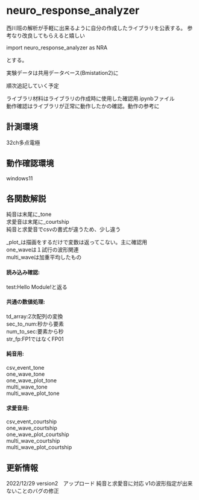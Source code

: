 # neuro_response_analyzer

西川班の解析が手軽に出来るように自分の作成したライブラリを公表する。
参考なり改良してもらえると嬉しい

import neuro_response_analyzer as NRA

とする。

実験データは共用データベース(Bmistation2)に

順次追記していく予定   

ライブラリ材料はライブラリの作成時に使用した確認用.ipynbファイル   
動作確認はライブラリが正常に動作したかの確認。動作の参考に   

##  計測環境
32ch多点電極

##  動作確認環境
windows11


##  各関数解説   

純音は末尾に_tone   
求愛音は末尾に_courtship   
純音と求愛音でcsvの書式が違うため、少し違う   

_plot_は描画をするだけで変数は返ってこない。主に確認用   
one_waveは１試行の波形関連   
multi_waveは加重平均したもの   
#### 読み込み確認:   
test:Hello Module!と返る   

#### 共通の数値処理:   
td_array:2次配列の変換   
sec_to_num:秒から要素   
num_to_sec:要素から秒   
str_fp:FP1ではなくFP01

#### 純音用:   
csv_event_tone   
one_wave_tone   
one_wave_plot_tone   
multi_wave_tone   
multi_wave_plot_tone   

#### 求愛音用:   
csv_event_courtship   
one_wave_courtship   
one_wave_plot_courtship   
multi_wave_courtship   
multi_wave_plot_courtship   



##  更新情報   
2022/12/29
version2　アップロード
純音と求愛音に対応
v1の波形指定が出来ないことのバグの修正
